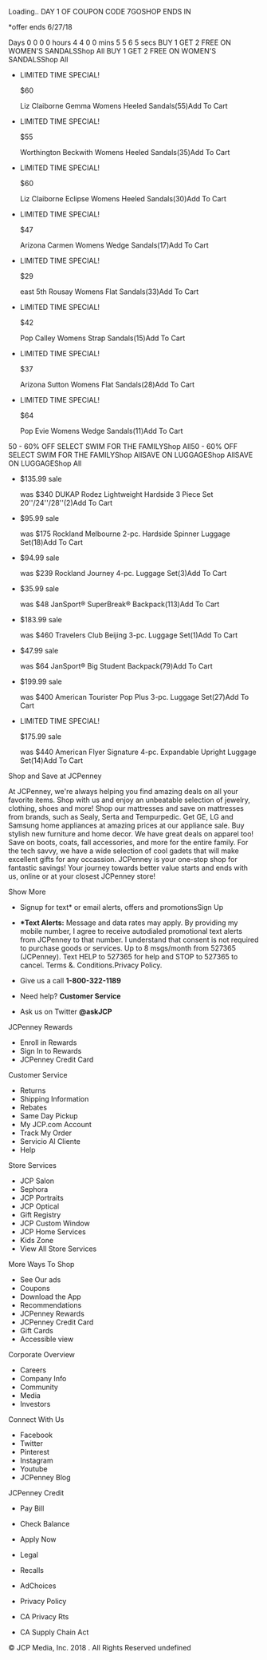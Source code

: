 Loading.. DAY 1 OF COUPON CODE 7GOSHOP ENDS IN

\*offer ends 6/27/18

Days 0 0 0 0 hours 4 4 0 0 mins 5 5 6 5 secs BUY 1 GET 2 FREE ON WOMEN'S SANDALSShop All BUY 1 GET 2 FREE ON WOMEN'S SANDALSShop All

*   LIMITED TIME SPECIAL!
    
    $60
    
    Liz Claiborne Gemma Womens Heeled Sandals(55)Add To Cart
*   LIMITED TIME SPECIAL!
    
    $55
    
    Worthington Beckwith Womens Heeled Sandals(35)Add To Cart
*   LIMITED TIME SPECIAL!
    
    $60
    
    Liz Claiborne Eclipse Womens Heeled Sandals(30)Add To Cart
*   LIMITED TIME SPECIAL!
    
    $47
    
    Arizona Carmen Womens Wedge Sandals(17)Add To Cart
*   LIMITED TIME SPECIAL!
    
    $29
    
    east 5th Rousay Womens Flat Sandals(33)Add To Cart
*   LIMITED TIME SPECIAL!
    
    $42
    
    Pop Calley Womens Strap Sandals(15)Add To Cart
*   LIMITED TIME SPECIAL!
    
    $37
    
    Arizona Sutton Womens Flat Sandals(28)Add To Cart
*   LIMITED TIME SPECIAL!
    
    $64
    
    Pop Evie Womens Wedge Sandals(11)Add To Cart

50 - 60% OFF SELECT SWIM FOR THE FAMILYShop All50 - 60% OFF SELECT SWIM FOR THE FAMILYShop AllSAVE ON LUGGAGEShop AllSAVE ON LUGGAGEShop All

*   $135.99 sale
    
    was $340 DUKAP Rodez Lightweight Hardside 3 Piece Set 20''/24''/28''(2)Add To Cart
*   $95.99 sale
    
    was $175 Rockland Melbourne 2-pc. Hardside Spinner Luggage Set(18)Add To Cart
*   $94.99 sale
    
    was $239 Rockland Journey 4-pc. Luggage Set(3)Add To Cart
*   $35.99 sale
    
    was $48 JanSport® SuperBreak® Backpack(113)Add To Cart
*   $183.99 sale
    
    was $460 Travelers Club Beijing 3-pc. Luggage Set(1)Add To Cart
*   $47.99 sale
    
    was $64 JanSport® Big Student Backpack(79)Add To Cart
*   $199.99 sale
    
    was $400 American Tourister Pop Plus 3-pc. Luggage Set(27)Add To Cart
*   LIMITED TIME SPECIAL!
    
    $175.99 sale
    
    was $440 American Flyer Signature 4-pc. Expandable Upright Luggage Set(14)Add To Cart

Shop and Save at JCPenney

At JCPenney, we're always helping you find amazing deals on all your favorite items. Shop with us and enjoy an unbeatable selection of jewelry, clothing, shoes and more! Shop our mattresses and save on mattresses from brands, such as Sealy, Serta and Tempurpedic. Get GE, LG and Samsung home appliances at amazing prices at our appliance sale. Buy stylish new furniture and home decor. We have great deals on apparel too! Save on boots, coats, fall accessories, and more for the entire family. For the tech savvy, we have a wide selection of cool gadets that will make excellent gifts for any occassion. JCPenney is your one-stop shop for fantastic savings! Your journey towards better value starts and ends with us, online or at your closest JCPenney store!

Show More

*   Signup for text\* or email alerts, offers and promotionsSign Up
*   **\*Text Alerts:** Message and data rates may apply. By providing my mobile number, I agree to receive autodialed promotional text alerts from JCPenney to that number. I understand that consent is not required to purchase goods or services. Up to 8 msgs/month from 527365 (JCPenney). Text HELP to 527365 for help and STOP to 527365 to cancel. Terms &. Conditions.Privacy Policy.

*   Give us a call **1-800-322-1189**
*   Need help? **Customer Service**
*   Ask us on Twitter **@askJCP**

JCPenney Rewards

*   Enroll in Rewards
*   Sign In to Rewards
*   JCPenney Credit Card

Customer Service

*   Returns
*   Shipping Information
*   Rebates
*   Same Day Pickup
*   My JCP.com Account
*   Track My Order
*   Servicio Al Cliente
*   Help

Store Services

*   JCP Salon
*   Sephora
*   JCP Portraits
*   JCP Optical
*   Gift Registry
*   JCP Custom Window
*   JCP Home Services
*   Kids Zone
*   View All Store Services

More Ways To Shop

*   See Our ads
*   Coupons
*   Download the App
*   Recommendations
*   JCPenney Rewards
*   JCPenney Credit Card
*   Gift Cards
*   Accessible view

Corporate Overview

*   Careers
*   Company Info
*   Community
*   Media
*   Investors

Connect With Us

*   Facebook
*   Twitter
*   Pinterest
*   Instagram
*   Youtube
*   JCPenney Blog

JCPenney Credit

*   Pay Bill
*   Check Balance
*   Apply Now

*   Legal
*   Recalls
*   AdChoices

*   Privacy Policy
*   CA Privacy Rts
*   CA Supply Chain Act

© JCP Media, Inc. 2018 . All Rights Reserved undefined